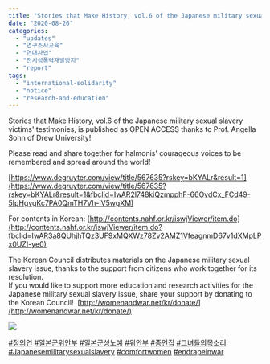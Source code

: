 ```yaml
---
title: "Stories that Make History, vol.6 of the Japanese military sexual slavery victims' testimonies, is published!"
date: "2020-08-26"
categories: 
  - "updates"
  - "연구조사교육"
  - "연대사업"
  - "전시성폭력재발방지"
  - "report"
tags: 
  - "international-solidarity"
  - "notice"
  - "research-and-education"
---
```


Stories that Make History, vol.6 of the Japanese military sexual slavery victims' testimonies, is published as OPEN ACCESS thanks to Prof. Angella Sohn of Drew University!

Please read and share together for halmonis' courageous voices to be remembered and spread around the world!

[https://www.degruyter.com/view/title/567635?rskey=bKYALr&result=1](https://www.degruyter.com/view/title/567635?rskey=bKYALr&result=1&fbclid=IwAR2l748kiQzmpphF-66OvdCx_FCd49-5IpHgvgKc7PA0QmTH7Vh-iV5wgXM)

For contents in Korean: [http://contents.nahf.or.kr/iswjViewer/item.do](http://contents.nahf.or.kr/iswjViewer/item.do?fbclid=IwAR3a8QUhjhTQz3UF9xMQXWz78Zv2AMZ1VfeagnmD67v1dXMpLPx0UZI-ye0)

The Korean Council distributes materials on the Japanese military sexual slavery issue, thanks to the support from citizens who work together for its resolution.  
If you would like to support more education and research activities for the Japanese military sexual slavery issue, share your support by donating to the Korean Council!  [http://womenandwar.net/kr/donate/](http://womenandwar.net/kr/donate/)

![](http://womenandwar.net/kr/wp-content/uploads/2020/08/0-2.jpg)

[#정의연](https://www.facebook.com/hashtag/%EC%A0%95%EC%9D%98%EC%97%B0?__eep__=6&__cft__[0]=AZV4l1EZNU8ydvG4P2dPMgdFs2OSf9p3pN-PdDk6_Ou-4ZD7-9-tdMnfOXMpw8IvDN6yNzdqtd6hepojoRwMzR46GDNj2T-ndFRn1rj0xSycAvXTfSTidPxeYYZtXnyTA-FdsYO8sCpkgRC809NKDgwC&__tn__=*NK-R) [#일본군위안부](https://www.facebook.com/hashtag/%EC%9D%BC%EB%B3%B8%EA%B5%B0%EC%9C%84%EC%95%88%EB%B6%80?__eep__=6&__cft__[0]=AZV4l1EZNU8ydvG4P2dPMgdFs2OSf9p3pN-PdDk6_Ou-4ZD7-9-tdMnfOXMpw8IvDN6yNzdqtd6hepojoRwMzR46GDNj2T-ndFRn1rj0xSycAvXTfSTidPxeYYZtXnyTA-FdsYO8sCpkgRC809NKDgwC&__tn__=*NK-R) [#일본군성노예](https://www.facebook.com/hashtag/%EC%9D%BC%EB%B3%B8%EA%B5%B0%EC%84%B1%EB%85%B8%EC%98%88?__eep__=6&__cft__[0]=AZV4l1EZNU8ydvG4P2dPMgdFs2OSf9p3pN-PdDk6_Ou-4ZD7-9-tdMnfOXMpw8IvDN6yNzdqtd6hepojoRwMzR46GDNj2T-ndFRn1rj0xSycAvXTfSTidPxeYYZtXnyTA-FdsYO8sCpkgRC809NKDgwC&__tn__=*NK-R) [#위안부](https://www.facebook.com/hashtag/%EC%9C%84%EC%95%88%EB%B6%80?__eep__=6&__cft__[0]=AZV4l1EZNU8ydvG4P2dPMgdFs2OSf9p3pN-PdDk6_Ou-4ZD7-9-tdMnfOXMpw8IvDN6yNzdqtd6hepojoRwMzR46GDNj2T-ndFRn1rj0xSycAvXTfSTidPxeYYZtXnyTA-FdsYO8sCpkgRC809NKDgwC&__tn__=*NK-R) [#증언집](https://www.facebook.com/hashtag/%EC%A6%9D%EC%96%B8%EC%A7%91?__eep__=6&__cft__[0]=AZV4l1EZNU8ydvG4P2dPMgdFs2OSf9p3pN-PdDk6_Ou-4ZD7-9-tdMnfOXMpw8IvDN6yNzdqtd6hepojoRwMzR46GDNj2T-ndFRn1rj0xSycAvXTfSTidPxeYYZtXnyTA-FdsYO8sCpkgRC809NKDgwC&__tn__=*NK-R) [#그녀들의목소리](https://www.facebook.com/hashtag/%EA%B7%B8%EB%85%80%EB%93%A4%EC%9D%98%EB%AA%A9%EC%86%8C%EB%A6%AC?__eep__=6&__cft__[0]=AZV4l1EZNU8ydvG4P2dPMgdFs2OSf9p3pN-PdDk6_Ou-4ZD7-9-tdMnfOXMpw8IvDN6yNzdqtd6hepojoRwMzR46GDNj2T-ndFRn1rj0xSycAvXTfSTidPxeYYZtXnyTA-FdsYO8sCpkgRC809NKDgwC&__tn__=*NK-R) [#Japanesemilitarysexualslavery](https://www.facebook.com/hashtag/japanesemilitarysexualslavery?__eep__=6&__cft__[0]=AZV4l1EZNU8ydvG4P2dPMgdFs2OSf9p3pN-PdDk6_Ou-4ZD7-9-tdMnfOXMpw8IvDN6yNzdqtd6hepojoRwMzR46GDNj2T-ndFRn1rj0xSycAvXTfSTidPxeYYZtXnyTA-FdsYO8sCpkgRC809NKDgwC&__tn__=*NK-R) [#comfortwomen](https://www.facebook.com/hashtag/comfortwomen?__eep__=6&__cft__[0]=AZV4l1EZNU8ydvG4P2dPMgdFs2OSf9p3pN-PdDk6_Ou-4ZD7-9-tdMnfOXMpw8IvDN6yNzdqtd6hepojoRwMzR46GDNj2T-ndFRn1rj0xSycAvXTfSTidPxeYYZtXnyTA-FdsYO8sCpkgRC809NKDgwC&__tn__=*NK-R) [#endrapeinwar](https://www.facebook.com/hashtag/endrapeinwar?__eep__=6&__cft__[0]=AZV4l1EZNU8ydvG4P2dPMgdFs2OSf9p3pN-PdDk6_Ou-4ZD7-9-tdMnfOXMpw8IvDN6yNzdqtd6hepojoRwMzR46GDNj2T-ndFRn1rj0xSycAvXTfSTidPxeYYZtXnyTA-FdsYO8sCpkgRC809NKDgwC&__tn__=*NK-R)
